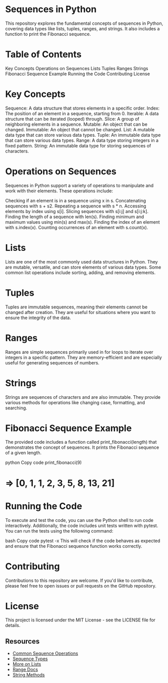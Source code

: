 # Sequences in Python

This repository explores the fundamental concepts of sequences in Python, covering data types like lists, tuples, ranges, and strings. It also includes a function to print the Fibonacci sequence.

# Table of Contents

Key Concepts
Operations on Sequences
Lists
Tuples
Ranges
Strings
Fibonacci Sequence Example
Running the Code
Contributing
License

# Key Concepts

Sequence: A data structure that stores elements in a specific order.
Index: The position of an element in a sequence, starting from 0.
Iterable: A data structure that can be iterated (looped) through.
Slice: A group of neighboring elements in a sequence.
Mutable: An object that can be changed.
Immutable: An object that cannot be changed.
List: A mutable data type that can store various data types.
Tuple: An immutable data type that can store various data types.
Range: A data type storing integers in a fixed pattern.
String: An immutable data type for storing sequences of characters.

# Operations on Sequences

Sequences in Python support a variety of operations to manipulate and work with their elements. These operations include:

Checking if an element is in a sequence using x in s.
Concatenating sequences with s + s2.
Repeating a sequence with s \* n.
Accessing elements by index using s[i].
Slicing sequences with s[i:j] and s[i:j:k].
Finding the length of a sequence with len(s).
Finding minimum and maximum values using min(s) and max(s).
Finding the index of an element with s.index(x).
Counting occurrences of an element with s.count(x).

# Lists

Lists are one of the most commonly used data structures in Python. They are mutable, versatile, and can store elements of various data types. Some common list operations include sorting, adding, and removing elements.

# Tuples

Tuples are immutable sequences, meaning their elements cannot be changed after creation. They are useful for situations where you want to ensure the integrity of the data.

# Ranges

Ranges are simple sequences primarily used in for loops to iterate over integers in a specific pattern. They are memory-efficient and are especially useful for generating sequences of numbers.

# Strings

Strings are sequences of characters and are also immutable. They provide various methods for operations like changing case, formatting, and searching.

# Fibonacci Sequence Example

The provided code includes a function called print_fibonacci(length) that demonstrates the concept of sequences. It prints the Fibonacci sequence of a given length.

python
Copy code
print_fibonacci(9)

# => [0, 1, 1, 2, 3, 5, 8, 13, 21]

# Running the Code

To execute and test the code, you can use the Python shell to run code interactively. Additionally, the code includes unit tests written with pytest. You can run the tests using the following command:

bash
Copy code
pytest -x
This will check if the code behaves as expected and ensure that the Fibonacci sequence function works correctly.

# Contributing

Contributions to this repository are welcome. If you'd like to contribute, please feel free to open issues or pull requests on the GitHub repository.

# License

This project is licensed under the MIT License - see the LICENSE file for details.

## Resources

- [Common Sequence Operations][common sequence operations]
- [Sequence Types](https://docs.python.org/3/library/stdtypes.html#sequence-types-list-tuple-range)
- [More on Lists](https://docs.python.org/3/tutorial/datastructures.html#more-on-lists)
- [Range Docs](https://docs.python.org/3/library/stdtypes.html#ranges)
- [String Methods][string methods]

[common sequence operations]: https://docs.python.org/3/library/stdtypes.html#common-sequence-operations
[string methods]: https://www.w3schools.com/python/python_ref_string.asp
[fibonacci sequence]: https://www.mathsisfun.com/numbers/fibonacci-sequence.html
